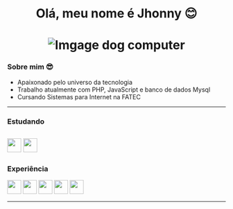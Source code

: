 <h1 align="center">Olá, meu nome é Jhonny 😊 </h1>


<h1 align="center">
  <img alt="Imgage dog computer" title="#about" src="https://media.giphy.com/media/1kkxWqT5nvLXupUTwK/giphy.gif" />
</h1>



### Sobre mim 😎
- Apaixonado pelo universo da tecnologia
- Trabalho atualmente com PHP, JavaScript e banco de dados Mysql
- Cursando Sistemas para Internet na FATEC

---------------------------------------------------------------------

### Estudando
<img height="32" width="32" color=blue src="https://unpkg.com/simple-icons@v3/icons/react.svg" /> <img height="32" width="32" src="https://unpkg.com/simple-icons@v3/icons/node-dot-js.svg" />
---------------------------------------------------------------------
### Experiência
<img height="32" width="32" color=blue src="https://unpkg.com/simple-icons@v3/icons/php.svg" /> <img height="32" width="32" src="https://unpkg.com/simple-icons@v3/icons/html5.svg" /> <img height="32" width="32" src="https://unpkg.com/simple-icons@v3/icons/css3.svg" /> <img height="32" width="32" src="https://unpkg.com/simple-icons@v3/icons/javascript.svg" />  <img height="32" width="32" src="https://unpkg.com/simple-icons@v3/icons/mysql.svg" />

----------------------------------------------------------------------
<!--
**jhonnymarques/jhonnymarques** is a ✨ _special_ ✨ repository because its `README.md` (this file) appears on your GitHub profile.

Here are some ideas to get you started:

- 🔭 I’m currently working on ...
- 🌱 I’m currently learning ...
- 👯 I’m looking to collaborate on ...
- 🤔 I’m looking for help with ...
- 💬 Ask me about ...
- 📫 How to reach me: ...
- 😄 Pronouns: ...
- ⚡ Fun fact: ...
-->
